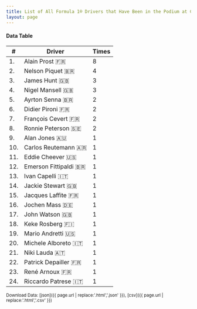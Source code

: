```yaml
---
title: List of All Formula 1® Drivers that Have Been in the Podium at Circuit Paul Ricard
layout: page
---
```


<canvas id="chart" width="400" height="180"></canvas>
<script>
var data = {
    "datasets": [
        {
            "backgroundColor": "#f3a935",
            "borderColor": "#f68639",
            "borderWidth": 1,
            "data": [
                8.0,
                4.0,
                3.0,
                3.0,
                2.0,
                2.0,
                2.0,
                2.0,
                1.0,
                1.0,
                1.0,
                1.0,
                1.0,
                1.0,
                1.0,
                1.0,
                1.0,
                1.0,
                1.0,
                1.0,
                1.0,
                1.0,
                1.0,
                1.0
            ],
            "label": "Times"
        }
    ],
    "labels": [
        "Alain Prost",
        "Nelson Piquet",
        "James Hunt",
        "Nigel Mansell",
        "Ayrton Senna",
        "Didier Pironi",
        "François Cevert",
        "Ronnie Peterson",
        "Alan Jones",
        "Carlos Reutemann",
        "Eddie Cheever",
        "Emerson Fittipaldi",
        "Ivan Capelli",
        "Jackie Stewart",
        "Jacques Laffite",
        "Jochen Mass",
        "John Watson",
        "Keke Rosberg",
        "Mario Andretti",
        "Michele Alboreto",
        "Niki Lauda",
        "Patrick Depailler",
        "René Arnoux",
        "Riccardo Patrese"
    ]
};
var options = {
  legend: {
    display: false
  },
  scales: {
    xAxes: [{
      ticks: {
        beginAtZero: true,
        maxRotation: 180,
        display: window.innerWidth > 800
      }
    }],
    yAxes: [{
      ticks: {
        beginAtZero: true
      }
    }]
  },
  onResize: function(chart, size) {
    chart.options.scales.xAxes[0].ticks.display = size.width > 800;
  }
};
new Chart("chart", {
    data: data,
    type: 'bar',
    options: options
});
</script>



#### Data Table

| # | Driver | Times |
|--|--|--|
| 1. | Alain Prost 🇫🇷 | 8 |
| 2. | Nelson Piquet 🇧🇷 | 4 |
| 3. | James Hunt 🇬🇧 | 3 |
| 4. | Nigel Mansell 🇬🇧 | 3 |
| 5. | Ayrton Senna 🇧🇷 | 2 |
| 6. | Didier Pironi 🇫🇷 | 2 |
| 7. | François Cevert 🇫🇷 | 2 |
| 8. | Ronnie Peterson 🇸🇪 | 2 |
| 9. | Alan Jones 🇦🇺 | 1 |
| 10. | Carlos Reutemann 🇦🇷 | 1 |
| 11. | Eddie Cheever 🇺🇸 | 1 |
| 12. | Emerson Fittipaldi 🇧🇷 | 1 |
| 13. | Ivan Capelli 🇮🇹 | 1 |
| 14. | Jackie Stewart 🇬🇧 | 1 |
| 15. | Jacques Laffite 🇫🇷 | 1 |
| 16. | Jochen Mass 🇩🇪 | 1 |
| 17. | John Watson 🇬🇧 | 1 |
| 18. | Keke Rosberg 🇫🇮 | 1 |
| 19. | Mario Andretti 🇺🇸 | 1 |
| 20. | Michele Alboreto 🇮🇹 | 1 |
| 21. | Niki Lauda 🇦🇹 | 1 |
| 22. | Patrick Depailler 🇫🇷 | 1 |
| 23. | René Arnoux 🇫🇷 | 1 |
| 24. | Riccardo Patrese 🇮🇹 | 1 |

<small>Download Data: [json]({{ page.url | replace:'.html','.json' }}), [csv]({{ page.url | replace:'.html','.csv' }})</small>
